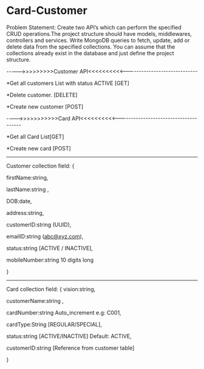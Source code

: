 # Card-Customer
Problem Statement:
Create two API’s which can perform the specified CRUD operations.The project structure should have models, middlewares, controllers and services. Write MongoDB queries to fetch, update, add or delete data from the specified collections. You can assume that the collections already exist in the database and just define the project structure.

----->>>>>>>>>Customer API<<<<<<<<<<-----------------------------


*Get all customers List with status ACTIVE [GET]


*Delete customer. [DELETE]


*Create new customer [POST]


---->>>>>>>>>>>Card API<<<<<<<<<<--------------------------------------


*Get all Card List[GET]


*Create new card [POST]

--------------------------------------------------------------------------------------------------------------------------------------------------------------------


Customer collection field:
{

firstName:string,

lastName:string ,

DOB:date,

address:string,

customerID:string (UUID),

emailID:string (abc@xyz.com),

status:string [ACTIVE / INACTIVE],

mobileNumber:string 10 digits long

}

----------------------------------------------------------------------------------------------------------------------------------------------------------------------

Card collection field:
{
vision:string,

customerName:string , 

cardNumber:string Auto_increment e.g: C001,

cardType:String [REGULAR/SPECIAL],

status:string [ACTIVE/INACTIVE] Default: ACTIVE,

customerID:string [Reference from customer table]

}
